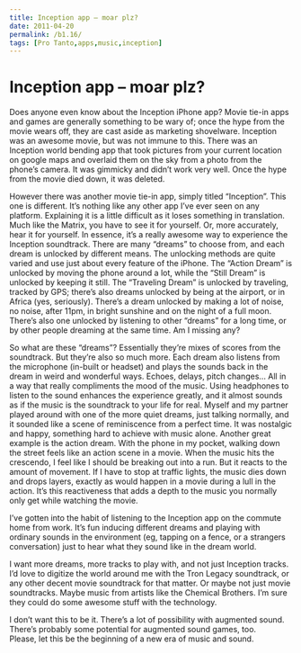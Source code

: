 ```yaml
---
title: Inception app – moar plz?
date: 2011-04-20
permalink: /b1.16/
tags: [Pro Tanto,apps,music,inception]
---
```


# Inception app – moar plz?

Does anyone even know about the Inception iPhone app? Movie tie-in apps and games are generally something to be wary of; once the hype from the movie wears off, they are cast aside as marketing shovelware. Inception was an awesome movie, but was not immune to this. There was an Inception world bending app that took pictures from your current location on google maps and overlaid them on the sky from a photo from the phone’s camera. It was gimmicky and didn’t work very well. Once the hype from the movie died down, it was deleted.

However there was another movie tie-in app, simply titled “Inception”. This one is different. It’s nothing like any other app I’ve ever seen on any platform. Explaining it is a little difficult as it loses something in translation. Much like the Matrix, you have to see it for yourself. Or, more accurately, hear it for yourself. In essence, it’s a really awesome way to experience the Inception soundtrack. There are many “dreams” to choose from, and each dream is unlocked by different means. The unlocking methods are quite varied and use just about every feature of the iPhone. The “Action Dream” is unlocked by moving the phone around a lot, while the “Still Dream” is unlocked by keeping it still. The “Traveling Dream” is unlocked by traveling, tracked by GPS; there’s also dreams unlocked by being at the airport, or in Africa (yes, seriously). There’s a dream unlocked by making a lot of noise, no noise, after 11pm, in bright sunshine and on the night of a full moon. There’s also one unlocked by listening to other “dreams” for a long time, or by other people dreaming at the same time. Am I missing any?

So what are these “dreams”? Essentially they’re mixes of scores from the soundtrack. But they’re also so much more. Each dream also listens from the microphone (in-built or headset) and plays the sounds back in the dream in weird and wonderful ways. Echoes, delays, pitch changes… All in a way that really compliments the mood of the music. Using headphones to listen to the sound enhances the experience greatly, and it almost sounds as if the music is the soundtrack to your life for real. Myself and my partner played around with one of the more quiet dreams, just talking normally, and it sounded like a scene of reminiscence from a perfect time. It was nostalgic and happy, something hard to achieve with music alone. Another great example is the action dream. With the phone in my pocket, walking down the street feels like an action scene in a movie. When the music hits the crescendo, I feel like I should be breaking out into a run. But it reacts to the amount of movement. If I have to stop at traffic lights, the music dies down and drops layers, exactly as would happen in a movie during a lull in the action. It’s this reactiveness that adds a depth to the music you normally only get while watching the movie.

I’ve gotten into the habit of listening to the Inception app on the commute home from work. It’s fun inducing different dreams and playing with ordinary sounds in the environment (eg, tapping on a fence, or a strangers conversation) just to hear what they sound like in the dream world.

I want more dreams, more tracks to play with, and not just Inception tracks. I’d love to digitize the world around me with the Tron Legacy soundtrack, or any other decent movie soundtrack for that matter. Or maybe not just movie soundtracks. Maybe music from artists like the Chemical Brothers. I’m sure they could do some awesome stuff with the technology.

I don’t want this to be it. There’s a lot of possibility with augmented sound. There’s probably some potential for augmented sound games, too.  
Please, let this be the beginning of a new era of music and sound.